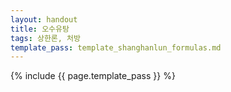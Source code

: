```yaml
---
layout: handout
title: 오수유탕
tags: 상한론, 처방
template_pass: template_shanghanlun_formulas.md
---
```



{% include {{ page.template_pass }} %}